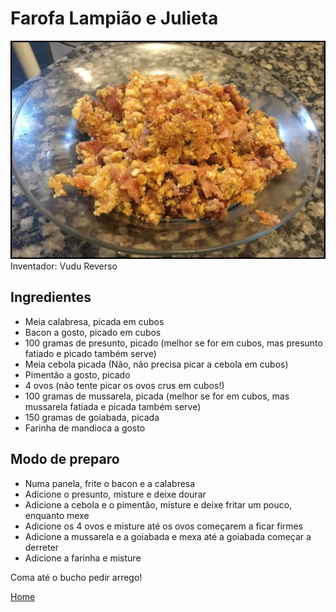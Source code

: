 # Farofa Lampião e Julieta

![Farofa Lampião e Julieta](farofa-lampiao-e-julieta.jpg)
Inventador: Vudu Reverso

## Ingredientes

- Meia calabresa, picada em cubos
- Bacon a gosto, picado em cubos
- 100 gramas de presunto, picado (melhor se for em cubos, mas presunto fatiado e picado também serve)
- Meia cebola picada (Não, não precisa picar a cebola em cubos)
- Pimentão a gosto, picado
- 4 ovos (não tente picar os ovos crus em cubos!)
- 100 gramas de mussarela, picada (melhor se for em cubos, mas mussarela fatiada e picada também serve)
- 150 gramas de goiabada, picada
- Farinha de mandioca a gosto

## Modo de preparo

- Numa panela, frite o bacon e a calabresa
- Adicione o presunto, misture e deixe dourar
- Adicione a cebola e o pimentão, misture e deixe fritar um pouco, enquanto mexe
- Adicione os 4 ovos e misture até os ovos começarem a ficar firmes
- Adicione a mussarela e a goiabada e mexa até a goiabada começar a derreter
- Adicione a farinha e misture

Coma até o bucho pedir arrego!

[Home](/)

